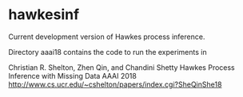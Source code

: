 # hawkesinf

Current development version of Hawkes process inference.

Directory aaai18 contains the code to run the experiments in 

Christian R. Shelton, Zhen Qin, and Chandini Shetty
Hawkes Process Inference with Missing Data
AAAI 2018
http://www.cs.ucr.edu/~cshelton/papers/index.cgi?SheQinShe18
